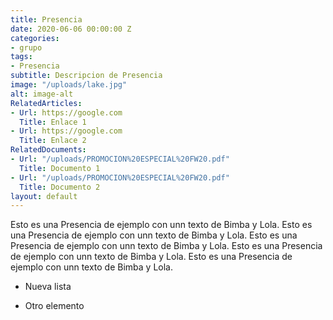 ```yaml
---
title: Presencia
date: 2020-06-06 00:00:00 Z
categories:
- grupo
tags:
- Presencia
subtitle: Descripcion de Presencia
image: "/uploads/lake.jpg"
alt: image-alt
RelatedArticles:
- Url: https://google.com
  Title: Enlace 1
- Url: https://google.com
  Title: Enlace 2
RelatedDocuments:
- Url: "/uploads/PROMOCION%20ESPECIAL%20FW20.pdf"
  Title: Documento 1
- Url: "/uploads/PROMOCION%20ESPECIAL%20FW20.pdf"
  Title: Documento 2
layout: default
---
```


Esto es una Presencia de ejemplo con unn texto de Bimba y Lola. Esto es una Presencia de ejemplo con unn texto de Bimba y Lola. Esto es una Presencia de ejemplo con unn texto de Bimba y Lola. Esto es una Presencia de ejemplo con unn texto de Bimba y Lola. Esto es una Presencia de ejemplo con unn texto de Bimba y Lola.

* Nueva lista

* Otro elemento